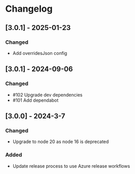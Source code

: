 # Changelog

## [3.0.1] - 2025-01-23

### Changed

- Add overridesJson config

## [3.0.1] - 2024-09-06

### Changed

-  #102 Upgrade dev dependencies
-  #101 Add dependabot

## [3.0.0] - 2024-3-7

### Changed

-  Upgrade to node 20 as node 16 is deprecated

### Added

-  Update release process to use Azure release workflows
